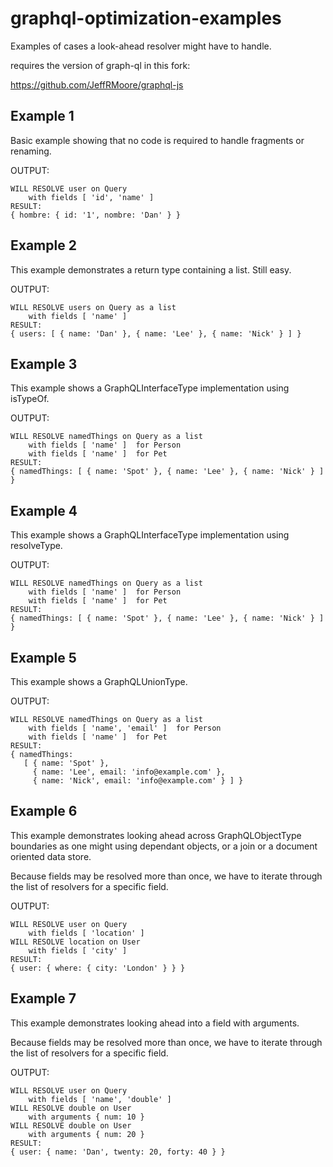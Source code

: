 # graphql-optimization-examples

Examples of cases a look-ahead resolver might have to handle.

requires the version of graph-ql in this fork:

https://github.com/JeffRMoore/graphql-js

## Example 1

Basic example showing that no code is required to handle fragments or renaming.

OUTPUT:

```
WILL RESOLVE user on Query
    with fields [ 'id', 'name' ]
RESULT:
{ hombre: { id: '1', nombre: 'Dan' } }
```

## Example 2

This example demonstrates a return type containing a list.  Still easy.

OUTPUT:

```
WILL RESOLVE users on Query as a list
    with fields [ 'name' ]
RESULT:
{ users: [ { name: 'Dan' }, { name: 'Lee' }, { name: 'Nick' } ] }
```

## Example 3

This example shows a GraphQLInterfaceType implementation using isTypeOf.

OUTPUT:

```
WILL RESOLVE namedThings on Query as a list
    with fields [ 'name' ]  for Person
    with fields [ 'name' ]  for Pet
RESULT:
{ namedThings: [ { name: 'Spot' }, { name: 'Lee' }, { name: 'Nick' } ] }
```

## Example 4

This example shows a GraphQLInterfaceType implementation using resolveType.

OUTPUT:

```
WILL RESOLVE namedThings on Query as a list
    with fields [ 'name' ]  for Person
    with fields [ 'name' ]  for Pet
RESULT:
{ namedThings: [ { name: 'Spot' }, { name: 'Lee' }, { name: 'Nick' } ] }
```

## Example 5

This example shows a GraphQLUnionType.

OUTPUT:

```
WILL RESOLVE namedThings on Query as a list
    with fields [ 'name', 'email' ]  for Person
    with fields [ 'name' ]  for Pet
RESULT:
{ namedThings: 
   [ { name: 'Spot' },
     { name: 'Lee', email: 'info@example.com' },
     { name: 'Nick', email: 'info@example.com' } ] }
```

## Example 6

This example demonstrates looking ahead across GraphQLObjectType boundaries as one might
using dependant objects, or a join or a document oriented data store.

Because fields may be resolved more than once, we have to iterate through the list of
resolvers for a specific field.

OUTPUT:

```
WILL RESOLVE user on Query
    with fields [ 'location' ]
WILL RESOLVE location on User
    with fields [ 'city' ]
RESULT:
{ user: { where: { city: 'London' } } }
```

## Example 7

This example demonstrates looking ahead into a field with arguments.

Because fields may be resolved more than once, we have to iterate through the list of
resolvers for a specific field.

OUTPUT:

```
WILL RESOLVE user on Query
    with fields [ 'name', 'double' ]
WILL RESOLVE double on User
    with arguments { num: 10 }
WILL RESOLVE double on User
    with arguments { num: 20 }
RESULT:
{ user: { name: 'Dan', twenty: 20, forty: 40 } }
```
